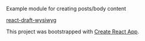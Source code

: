 
Example module for creating posts/body content 

[react-draft-wysiwyg](https://jpuri.github.io/react-draft-wysiwyg/#/)



This project was bootstrapped with [Create React App](https://github.com/facebookincubator/create-react-app).